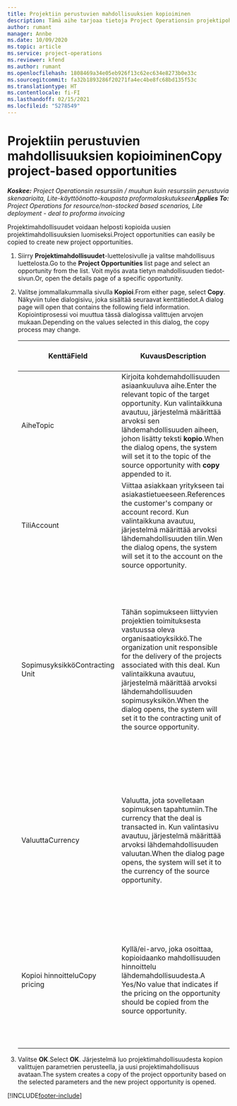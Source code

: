 ```yaml
---
title: Projektiin perustuvien mahdollisuuksien kopioiminen
description: Tämä aihe tarjoaa tietoja Project Operationsin projektipohjaisten mahdollisuuksien kopioimisesta.
author: rumant
manager: Annbe
ms.date: 10/09/2020
ms.topic: article
ms.service: project-operations
ms.reviewer: kfend
ms.author: rumant
ms.openlocfilehash: 1808469a34e05eb926f13c62ec634e8273b0e33c
ms.sourcegitcommit: fa32b1893286f20271fa4ec4be8fc68bd135f53c
ms.translationtype: HT
ms.contentlocale: fi-FI
ms.lasthandoff: 02/15/2021
ms.locfileid: "5278549"
---
```

# <a name="copy-project-based-opportunities"></a><span data-ttu-id="1383c-103">Projektiin perustuvien mahdollisuuksien kopioiminen</span><span class="sxs-lookup"><span data-stu-id="1383c-103">Copy project-based opportunities</span></span>

<span data-ttu-id="1383c-104">_**Koskee:** Project Operationsin resurssiin / muuhun kuin resurssiin perustuvia skenaarioita, Lite-käyttöönotto-kaupasta proformalaskutukseen_</span><span class="sxs-lookup"><span data-stu-id="1383c-104">_**Applies To:** Project Operations for resource/non-stocked based scenarios, Lite deployment - deal to proforma invoicing_</span></span>


<span data-ttu-id="1383c-105">Projektimahdollisuudet voidaan helposti kopioida uusien projektimahdollisuuksien luomiseksi.</span><span class="sxs-lookup"><span data-stu-id="1383c-105">Project opportunities can easily be copied to create new project opportunities.</span></span> 

1. <span data-ttu-id="1383c-106">Siirry **Projektimahdollisuudet**-luettelosivulle ja valitse mahdollisuus luettelosta.</span><span class="sxs-lookup"><span data-stu-id="1383c-106">Go to the **Project Opportunities** list page and select an opportunity from the list.</span></span> <span data-ttu-id="1383c-107">Voit myös avata tietyn mahdollisuuden tiedot-sivun.</span><span class="sxs-lookup"><span data-stu-id="1383c-107">Or, open the details page of a specific opportunity.</span></span> 
2. <span data-ttu-id="1383c-108">Valitse jommallakummalla sivulla **Kopioi**.</span><span class="sxs-lookup"><span data-stu-id="1383c-108">From either page, select **Copy**.</span></span> <span data-ttu-id="1383c-109">Näkyviin tulee dialogisivu, joka sisältää seuraavat kenttätiedot.</span><span class="sxs-lookup"><span data-stu-id="1383c-109">A dialog page will open that contains the following field information.</span></span> <span data-ttu-id="1383c-110">Kopiointiprosessi voi muuttua tässä dialogissa valittujen arvojen mukaan.</span><span class="sxs-lookup"><span data-stu-id="1383c-110">Depending on the values selected in this dialog, the copy process may change.</span></span>

    | <span data-ttu-id="1383c-111">**Kenttä**</span><span class="sxs-lookup"><span data-stu-id="1383c-111">**Field**</span></span> | <span data-ttu-id="1383c-112">**Kuvaus**</span><span class="sxs-lookup"><span data-stu-id="1383c-112">**Description**</span></span> | <span data-ttu-id="1383c-113">**Loppupään vaikutus**</span><span class="sxs-lookup"><span data-stu-id="1383c-113">**Downstream impact**</span></span> |
    | --- | --- | --- |
    | <span data-ttu-id="1383c-114">Aihe</span><span class="sxs-lookup"><span data-stu-id="1383c-114">Topic</span></span> | <span data-ttu-id="1383c-115">Kirjoita kohdemahdollisuuden asiaankuuluva aihe.</span><span class="sxs-lookup"><span data-stu-id="1383c-115">Enter the relevant topic of the target opportunity.</span></span> <span data-ttu-id="1383c-116">Kun valintaikkuna avautuu, järjestelmä määrittää arvoksi sen lähdemahdollisuuden aiheen, johon lisätty teksti **kopio**.</span><span class="sxs-lookup"><span data-stu-id="1383c-116">When the dialog opens, the system will set it to the topic of the source opportunity with **copy** appended to it.</span></span> | <span data-ttu-id="1383c-117">Tämä kenttä ei vaikuta loppupään prosessiin.</span><span class="sxs-lookup"><span data-stu-id="1383c-117">There's no downstream impact for this field.</span></span> |
    | <span data-ttu-id="1383c-118">Tili</span><span class="sxs-lookup"><span data-stu-id="1383c-118">Account</span></span> | <span data-ttu-id="1383c-119">Viittaa asiakkaan yritykseen tai asiakastietueeseen.</span><span class="sxs-lookup"><span data-stu-id="1383c-119">References the customer's company or account record.</span></span> <span data-ttu-id="1383c-120">Kun valintaikkuna avautuu, järjestelmä määrittää arvoksi lähdemahdollisuuden tilin.</span><span class="sxs-lookup"><span data-stu-id="1383c-120">Wen the dialog opens, the system will set it to the account on the source opportunity.</span></span> | <span data-ttu-id="1383c-121">Tämä kenttä on mahdollisuuden ensisijainen asiakas.</span><span class="sxs-lookup"><span data-stu-id="1383c-121">This field is the primary customer on the opportunity.</span></span> |
    | <span data-ttu-id="1383c-122">Sopimusyksikkö</span><span class="sxs-lookup"><span data-stu-id="1383c-122">Contracting Unit</span></span> | <span data-ttu-id="1383c-123">Tähän sopimukseen liittyvien projektien toimituksesta vastuussa oleva organisaatioyksikkö.</span><span class="sxs-lookup"><span data-stu-id="1383c-123">The organization unit responsible for the delivery of the projects associated with this deal.</span></span> <span data-ttu-id="1383c-124">Kun valintaikkuna avautuu, järjestelmä määrittää arvoksi lähdemahdollisuuden sopimusyksikön.</span><span class="sxs-lookup"><span data-stu-id="1383c-124">When the dialog opens, the system will set it to the contracting unit of the source opportunity.</span></span> | <span data-ttu-id="1383c-125">Sopimusyksikkö on sen yrityksen osasto, joka suorittaa projektit, kun sopimus on tehty.</span><span class="sxs-lookup"><span data-stu-id="1383c-125">The contracting unit is the division of the company that executes the projects after the deal is closed.</span></span> <span data-ttu-id="1383c-126">Jokaisella sopimusyksiköllä on valuutta, ja tätä valuuttaa käytetään projektin aikana arvioitujen ja todellisten kustannusten raportoimiseen.</span><span class="sxs-lookup"><span data-stu-id="1383c-126">Every contracting unit has a currency, and this currency is used to report estimated and actual costs incurred during the project.</span></span> |
    | <span data-ttu-id="1383c-127">Valuutta</span><span class="sxs-lookup"><span data-stu-id="1383c-127">Currency</span></span> | <span data-ttu-id="1383c-128">Valuutta, jota sovelletaan sopimuksen tapahtumiin.</span><span class="sxs-lookup"><span data-stu-id="1383c-128">The currency that the deal is transacted in.</span></span> <span data-ttu-id="1383c-129">Kun valintasivu avautuu, järjestelmä määrittää arvoksi lähdemahdollisuuden valuutan.</span><span class="sxs-lookup"><span data-stu-id="1383c-129">When the dialog page opens, the system will set it to the currency of the source opportunity.</span></span> | <span data-ttu-id="1383c-130">Valuuttaa käytetään hinnastojen oletusarvon ja talousarvioiden muodostamiseen tarjouksessa.</span><span class="sxs-lookup"><span data-stu-id="1383c-130">Currency is used to default a price list and build financial estimates on the quote.</span></span> <span data-ttu-id="1383c-131">Valuuttaa käytetään lopulta laskutettaessa asiakasta, kun kauppa on voitettu.</span><span class="sxs-lookup"><span data-stu-id="1383c-131">Eventually, the currency is used to invoice the customer when the deal is won.</span></span> |
    | <span data-ttu-id="1383c-132">Kopioi hinnoittelu</span><span class="sxs-lookup"><span data-stu-id="1383c-132">Copy pricing</span></span> | <span data-ttu-id="1383c-133">Kyllä/ei-arvo, joka osoittaa, kopioidaanko mahdollisuuden hinnoittelu lähdemahdollisuudesta.</span><span class="sxs-lookup"><span data-stu-id="1383c-133">A Yes/No value that indicates if the pricing on the opportunity should be copied from the source opportunity.</span></span> | <span data-ttu-id="1383c-134">Jos **Kyllä** on valittuna, hinnastot kopioidaan lähteestä kohdemahdollisuuteen.</span><span class="sxs-lookup"><span data-stu-id="1383c-134">If **Yes** is selected, price lists are copied from the source to the target opportunity.</span></span> <span data-ttu-id="1383c-135">Jos **Ei** on valittu, oletushinnastot määritetään perustuen uusimpiin hinnastoihin.</span><span class="sxs-lookup"><span data-stu-id="1383c-135">If **No** is selected, price lists are defaulted based on the latest price lists that were set up.</span></span> |

3. <span data-ttu-id="1383c-136">Valitse **OK**.</span><span class="sxs-lookup"><span data-stu-id="1383c-136">Select **OK**.</span></span> <span data-ttu-id="1383c-137">Järjestelmä luo projektimahdollisuudesta kopion valittujen parametrien perusteella, ja uusi projektimahdollisuus avataan.</span><span class="sxs-lookup"><span data-stu-id="1383c-137">The system creates a copy of the project opportunity based on the selected parameters and the new project opportunity is opened.</span></span>


[!INCLUDE[footer-include](../includes/footer-banner.md)]